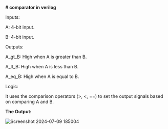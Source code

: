 **# comparator in verilog**

Inputs:

A: 4-bit input.

B: 4-bit input.


Outputs:

A_gt_B: High when A is greater than B.

A_lt_B: High when A is less than B.

A_eq_B: High when A is equal to B.


Logic:

It uses the comparison operators (>, <, ==) to set the output signals based on comparing A and B.


**The Output:**



![Screenshot 2024-07-09 185004](https://github.com/panda12384/comparator/assets/160568759/4e038c45-cf89-42d9-a0b4-992b05973043)
